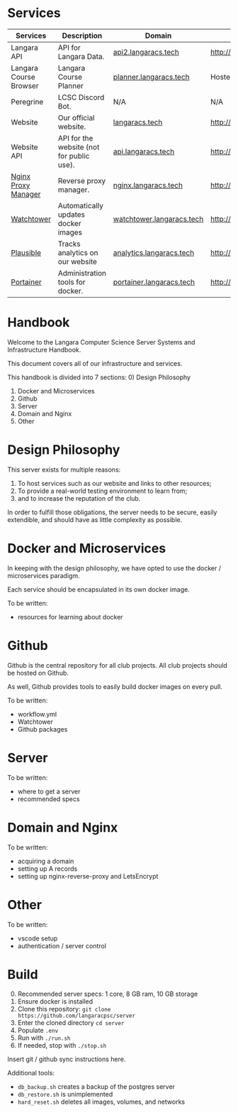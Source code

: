 # Services

| Services                                              | Description                               | Domain                                                         | IP                        |
| ----------------------------------------------------- | ----------------------------------------- | -------------------------------------------------------------- | ------------------------- |
| Langara API                                           | API for Langara Data.                     | [api2.langaracs.tech](https://api2.langaracs.tech)             | http://168.138.79.49:5000 |
| Langara Course Browser                                | Langara Course Planner                    | [planner.langaracs.tech](https://planner.langaracs.tech)       | Hosted by Github          |
| Peregrine                                             | LCSC Discord Bot.                         | N/A                                                            | N/A                       |
| Website                                               | Our official website.                     | [langaracs.tech](https://langaracs.tech)                       | http://168.138.79.49:3000 |
| Website API                                           | API for the website (not for public use). | [api.langaracs.tech](https://api.langaracs.tech)               | http://168.138.79.49:8000 |
| [Nginx Proxy Manager](https://nginxproxymanager.com/) | Reverse proxy manager.                    | [nginx.langaracs.tech](https://nginx.langaracs.tech)           | http://168.138.79.49:81   |
| [Watchtower](https://containrrr.dev/watchtower/)      | Automatically updates docker images       | [watchtower.langaracs.tech](https://watchtower.langaracs.tech) | http://168.138.79.49:8080 |
| [Plausible](https://plausible.io/)                    | Tracks analytics on our website           | [analytics.langaracs.tech](https://analytics.langaracs.ca)     | http://168.138.79.49:8001 |
| [Portainer](https://www.portainer.io/)                | Administration tools for docker.          | [portainer.langaracs.tech](https://portainer.langaracs.tech)   | http://168.138.79.49:9443 |



# Handbook

Welcome to the Langara Computer Science Server Systems and Infrastructure Handbook.

This document covers all of our infrastructure and services.

This handbook is divided into 7 sections:
0) Design Philosophy
1) Docker and Microservices
2) Github
3) Server
5) Domain and Nginx
6) Other

# Design Philosophy

This server exists for multiple reasons:
1) To host services such as our website and links to other resources;
2) To provide a real-world testing environment to learn from;
3) and to increase the reputation of the club.

In order to fulfill those obligations, the server needs to be secure, easily extendible, and should have as little complexity as possible.

# Docker and Microservices

In keeping with the design philosophy, we have opted to use the docker / microservices paradigm.

Each service should be encapsulated in its own docker image.

To be written:
- resources for learning about docker
# Github

Github is the central repository for all club projects.
All club projects should be hosted on Github.

As well, Github provides tools to easily build docker images on every pull.

To be written:
- workflow.yml
- Watchtower
- Github packages
# Server

To be written:
- where to get a server
- recommended specs

# Domain and Nginx

To be written:
- acquiring a domain
- setting up A records
- setting up nginx-reverse-proxy and LetsEncrypt

# Other
To be written:
- vscode setup
- authentication / server control

# Build
0) Recommended server specs: 1 core, 8 GB ram, 10 GB storage
1) Ensure docker is installed
2) Clone this repository: `git clone https://github.com/langaracpsc/server`
3) Enter the cloned directory `cd server`
4) Populate `.env`
5) Run with `./run.sh`
6) If needed, stop with `./stop.sh`
  
Insert git / github sync instructions here.
  

Additional tools:

- `db_backup.sh` creates a backup of the postgres server
- `db_restore.sh` is unimplemented
- `hard_reset.sh` deletes all images, volumes, and networks